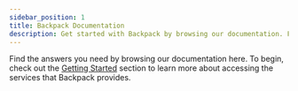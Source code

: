 ```yaml
---
sidebar_position: 1
title: Backpack Documentation
description: Get started with Backpack by browsing our documentation. Find answers to your questions and learn more about Backpack services in the Account section.
---
```


<head>
  <title>Backpack Documentation | Your Guide to Using Backpack</title>
</head>

Find the answers you need by browsing our documentation here. To begin, check out the [Getting Started](./setup/Introduction.md) section to learn more about accessing the services that Backpack provides.
